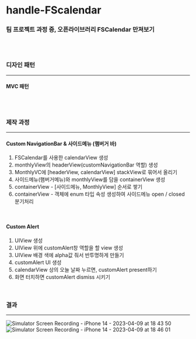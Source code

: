 # handle-FScalendar
### 팀 프로젝트 과정 중, 오픈라이브러리 FSCalendar 만져보기
<br>
<br>

### 디자인 패턴
---
#### MVC 패턴 
<br> 
<br>


### 제작 과정
--- 
#### Custom NavigationBar & 사이드메뉴 (햄버거 바) 
1. FSCalendar를 사용한 calendarView 생성
2. monthlyView의 headerView(customNavigationBar 역할) 생성
3. MonthlyVC에 [headerView, calendarView] stackView로 묶어서 올리기
4. 사이드메뉴(햄버거메뉴)와 monthlyView를 담을 containerView 생성
5. containerView - [사이드메뉴, MonthlyView] 순서로 쌓기
6. containerView - 객체에 enum 타입 속성 생성하여 사이드메뉴 open / closed 분기처리
<br>

#### Custom Alert 
1. UIView 생성
2. UIView 위에 customAlert창 역할을 할 view 생성
3. UIView 배경 색에 alpha값 줘서 반투명하게 만들기
4. customAlert UI 생성
5. calendarView 상의 오늘 날짜 누르면, customAlert present하기 
6. 화면 터치하면 customAlert dismiss 시키기 
<br>

### 결과
---
![Simulator Screen Recording - iPhone 14 - 2023-04-09 at 18 43 50](https://user-images.githubusercontent.com/126672733/230765894-a14eb1d5-ad7a-4a2d-b48b-378700d2c1b0.gif)
![Simulator Screen Recording - iPhone 14 - 2023-04-09 at 18 46 01](https://user-images.githubusercontent.com/126672733/230765993-e9399c04-1174-4836-812b-4432d7bd22fb.gif)
